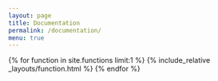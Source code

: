 ```yaml
---
layout: page
title: Documentation
permalink: /documentation/
menu: true
---
```

{% for function in site.functions limit:1 %}
  {% include_relative _layouts/function.html %}
{% endfor %}